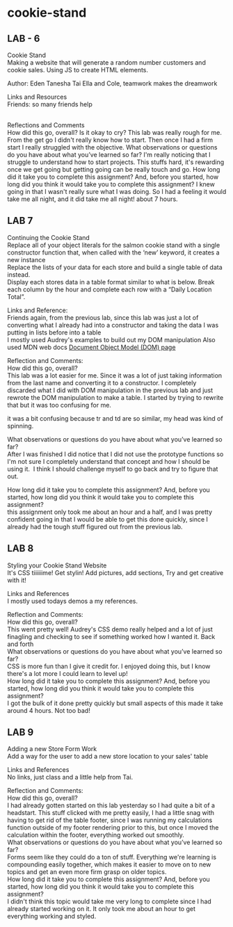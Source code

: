 # cookie-stand

## LAB - 6
Cookie Stand <br>
Making a website that will generate a random number customers and cookie sales. Using JS to create HTML elements. 
 <br>

Author: Eden Tanesha Tai Ella and Cole, teamwork makes the dreamwork
 <br>

Links and Resources <br>
Friends: so many friends help 

 <br>
Reflections and Comments <br>
How did this go, overall?
  Is it okay to cry? This lab was really rough for me. From the get go I didn't really know how to start. Then once I had a firm start I really struggled with the objective.
What observations or questions do you have about what you’ve learned so far?
  I'm really noticing that I struggle to understand how to start projects. This stuffs hard, it's rewarding once we get going but getting going can be really touch and go. 
How long did it take you to complete this assignment? And, before you started, how long did you think it would take you to complete this assignment? I knew going in that I wasn't really sure what I was doing. So I had a feeling it would take me all night, and it did take me all night! about 7 hours. 

## LAB 7
Continuing the Cookie Stand <br>
Replace all of your object literals for the salmon cookie stand with a single constructor function that, when called with the ‘new’ keyword, it creates a new instance <br>
Replace the lists of your data for each store and build a single table of data instead. <br>
Display each stores data in a table format similar to what is below. Break each column by the hour and complete each row with a “Daily Location Total”. <br>


Links and Reference:<br>
Friends again, from the previous lab, since this lab was just a lot of converting what I already had into a constructor and taking the data I was putting in lists before into a table <br>
I mostly used Audrey's examples to build out my DOM manipulation <nr>
Also used MDN web docs [Document Object Model (DOM) page](https://developer.mozilla.org/en-US/docs/Web/API/Document_Object_Model) <br>


Reflection and Comments: <br>
How did this go, overall?<br>
This lab was a lot easier for me. Since it was a lot of just taking information from the last name and converting it to a constructor. I completely discarded what I did with DOM manipulation in the previous lab and just rewrote the DOM manipulation to make a table. I started by trying to rewrite that but it was too confusing for me. <br>

it was a bit confusing because tr and td are so similar, my head was kind of spinning. <br>

What observations or questions do you have about what you’ve learned so far?<br>
After I was finished I did notice that I did not use the prototype functions so I'm not sure I completely understand that concept and how I should be using it. 
I think I should challenge myself to go back and try to figure that out. <br>

How long did it take you to complete this assignment? And, before you started, how long did you think it would take you to complete this assignment?<br>
this assignment only took me about an hour and a half, and I was pretty confident going in that I would be able to get this done quickly, since I already had the tough stuff figured out from the previous lab. <br>

## LAB 8 
Styling your Cookie Stand Website <br>
It's CSS tiiiiiime! Get stylin! Add pictures, add sections, Try and get creative with it! <br>

Links and References <br>
I mostly used todays demos a my references. <br>

Reflection and Comments: <br>
How did this go, overall? <br>
This went pretty well! Audrey's CSS demo really helped and a lot of just finagling and checking to see if something worked how I wanted it. Back and forth<br>
What observations or questions do you have about what you’ve learned so far?<br>
CSS is more fun than I give it credit for. I enjoyed doing this, but I know there's a lot more I could learn to level up!<br>
How long did it take you to complete this assignment? And, before you started, how long did you think it would take you to complete this assignment?<br>
I got the bulk of it done pretty quickly but small aspects of this made it take around 4 hours. Not too bad! <br>

## LAB 9 
Adding a new Store Form Work <br>
Add a way for the user to add a new store location to your sales' table <br>


Links and References <br>
No links, just class and a little help from Tai. <br>


Reflection and Comments: <br>
How did this go, overall? <br>
I had already gotten started on this lab yesterday so I had quite a bit of a headstart. This stuff clicked with me pretty easily, I had a little snag with having to get rid of the table footer, since I was running my calculations function outside of my footer rendering prior to this, but once I moved the calculation within the footer, everything worked out smoothly. <br>
What observations or questions do you have about what you’ve learned so far?<br>
Forms seem like they could do a ton of stuff. Everything we're learning is compounding easily together, which makes it easier to move on to new topics and get an even more firm grasp on older topics. <br>
How long did it take you to complete this assignment? And, before you started, how long did you think it would take you to complete this assignment?<br> 
I didn't think this topic would take me very long to complete since I had already started working on it. It only took me about an hour to get everything working and styled. <br>
